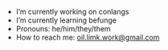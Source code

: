 
- I’m currently working on conlangs
- I’m currently learning befunge
- Pronouns: he/him/they/them
- How to reach me: <oil.limk.work@gmail.com>

<!--
Here are some ideas to get you started:

- 👯 I’m looking to collaborate on ...
- 🤔 I’m looking for help with ...
-->
